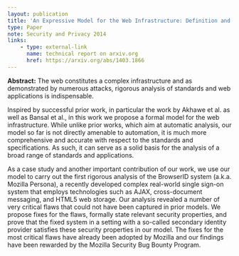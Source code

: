 ```yaml
---
layout: publication
title: 'An Expressive Model for the Web Infrastructure: Definition and Application to the BrowserID SSO System'
type: Paper
note: Security and Privacy 2014
links:
    - type: external-link
      name: technical report on arxiv.org
      href: https://arxiv.org/abs/1403.1866
---
```

**Abstract:**
The web constitutes a complex infrastructure and as demonstrated by numerous attacks, rigorous analysis of standards and web applications is indispensable.

Inspired by successful prior work, in particular the work by Akhawe et al. as well as Bansal et al., in this work we propose a formal model for the web infrastructure. While unlike prior works, which aim at automatic analysis, our model so far is not directly amenable to automation, it is much more comprehensive and accurate with respect to the standards and specifications. As such, it can serve as a solid basis for the analysis of a broad range of standards and applications.

As a case study and another important contribution of our work, we use our model to carry out the first rigorous analysis of the BrowserID system (a.k.a. Mozilla Persona), a recently developed complex real-world single sign-on system that employs technologies such as AJAX, cross-document messaging, and HTML5 web storage. Our analysis revealed a number of very critical flaws that could not have been captured in prior models. We propose fixes for the flaws, formally state relevant security properties, and prove that the fixed system in a setting with a so-called secondary identity provider satisfies these security properties in our model. The fixes for the most critical flaws have already been adopted by Mozilla and our findings have been rewarded by the Mozilla Security Bug Bounty Program. 

